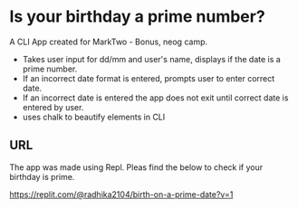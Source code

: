 # Is your birthday a prime number? 

A CLI App created for MarkTwo - Bonus, neog camp.

- Takes user input for dd/mm and user's name, displays if the date is a prime number.
- If an incorrect date format is entered, prompts user to enter correct date.
- If an incorrect date is entered the app does not exit until correct date is entered by user.
- uses chalk to beautify elements in CLI

## URL

The app was made using Repl. Pleas find the below to check if your birthday is prime.

https://replit.com/@radhika2104/birth-on-a-prime-date?v=1


